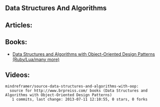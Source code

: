 ## Data Structures And Algorithms

## Articles:

## Books:
  - [Data Structures and Algorithms with Object-Oriented Design Patterns (Ruby/Lua/many more)](http://www.brpreiss.com/books/opus8/)

## Videos:


<!-- PROJECTS_LIST_START -->
    mindreframer/source-data-structures-and-algorithms-with-oop:
      source for http://www.brpreiss.com/ books (Data Structures and Algorithms with Object-Oriented Design Patterns)
       1 commits, last change: 2013-07-11 12:10:55, 0 stars, 0 forks
<!-- PROJECTS_LIST_END -->
